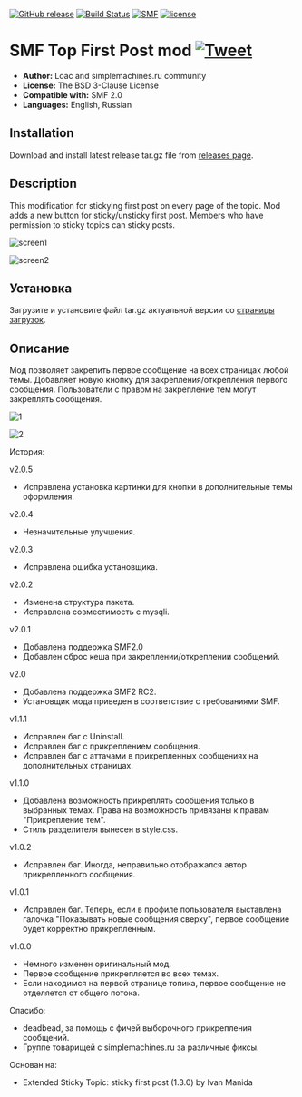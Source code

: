 [![GitHub release](https://img.shields.io/github/release/realdigger/SMF-Top-First-Post.svg)](https://github.com/realdigger/SMF-Top-First-Post/releases)
[![Build Status](https://travis-ci.org/realdigger/SMF-Top-First-Post.svg?branch=master)](https://travis-ci.org/realdigger/SMF-Top-First-Post)
[![SMF](https://img.shields.io/badge/SMF-2.0-blue.svg?style==flat)](https://simplemachines.org)
[![license](https://img.shields.io/github/license/realdigger/SMF-Top-First-Post.svg)](https://github.com/realdigger/SMF-Top-First-Post/blob/master/LICENSE.txt)
# SMF Top First Post mod [![Tweet](https://img.shields.io/twitter/url/http/shields.io.svg?style=social)](https://twitter.com/intent/tweet?text=SMF%20Top%20First%20Post.&url=https://github.com/realdigger/SMF-Top-First-Post&hashtags=smf,smf_top_first_post)

* **Author:** Loac and simplemachines.ru community
* **License:** The BSD 3-Clause License
* **Compatible with:** SMF 2.0
* **Languages:** English, Russian

## Installation  
Download and install latest release tar.gz file from [releases page](https://github.com/realdigger/SMF-Top-First-Post/releases).

## Description
This modification for stickying first post on every page of the topic. Mod adds a new button for sticky/unsticky first post. Members who have permission to sticky topics can sticky posts.

![screen1](https://cloud.githubusercontent.com/assets/1187218/26079620/6bd45c58-39d4-11e7-8327-4c3a54f5a5fe.png)

![screen2](https://cloud.githubusercontent.com/assets/1187218/26079624/6f538f16-39d4-11e7-9d38-6cfe55098ce3.png)

## Установка    
Загрузите и установите файл tar.gz актуальной версии со [страницы загрузок](https://github.com/realdigger/SMF-Top-First-Post/releases).

## Описание
Мод позволяет закрепить первое сообщение на всех страницах любой темы. Добавляет новую кнопку для закрепления/открепления первого сообщения. Пользователи с правом на закрепление тем могут закреплять сообщения.
	
![1](https://cloud.githubusercontent.com/assets/1187218/26079918/7e36f26a-39d5-11e7-8a5e-ddcf361696df.png)

![2](https://cloud.githubusercontent.com/assets/1187218/26079919/7e4c4674-39d5-11e7-8dee-ace7cc9bc371.png)	

История:

v2.0.5
* Исправлена установка картинки для кнопки в дополнительные темы оформления.

v2.0.4
* Незначительные улучшения.
    
v2.0.3
* Исправлена ошибка установщика.

v2.0.2
* Изменена структура пакета.
* Исправлена совместимость с mysqli.

v2.0.1
* Добавлена поддержка SMF2.0
* Добавлен сброс кеша при закреплении/откреплении сообщений.

v2.0
* Добавлена поддержка SMF2 RC2.
* Установщик мода приведен в соответствие с требованиями SMF.

v1.1.1
* Исправлен баг с Uninstall.
* Исправлен баг с прикреплением сообщения.
* Исправлен баг с аттачами в прикрепленных сообщениях на дополнительных страницах.

v1.1.0
* Добавлена возможность прикреплять сообщения только в выбранных темах. Права на возможность привязаны к правам "Прикрепление тем".
* Стиль разделителя вынесен в style.css.

v1.0.2
* Исправлен баг. Иногда, неправильно отображался автор прикрепленного сообщения.

v1.0.1
* Исправлен баг. Теперь, если в профиле пользователя выставлена галочка "Показывать новые сообщения сверху", первое сообщение будет корректно прикрепленным.

v1.0.0
* Немного изменен оригинальный мод.
* Первое сообщение прикрепляется во всех темах.
* Если находимся на первой странице топика, первое сообщение не отделяется от общего потока.

Спасибо:

* deadbead, за помощь с фичей выборочного прикрепления сообщений.
* Группе товарищей с simplemachines.ru за различные фиксы.

Основан на:

* Extended Sticky Topic: sticky first post (1.3.0) by Ivan Manida
